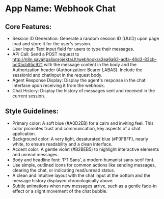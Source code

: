 # **App Name**: Webhook Chat

## Core Features:

- Session ID Generation: Generate a random session ID (UUID) upon page load and store it for the user's session.
- User Input: Text input field for users to type their messages.
- API Call: Send a POST request to http://n8n.savaitgalioprojektai.lt/webhook/a3ea6a63-adfa-46d2-83cb-bc05cb95c921 with the message content in the body and the Authorization header (Authorization: Bearer LABAS). Include the sessionId and chatInput in the request body.
- Agent Response Display: Display the agent's response in the chat interface upon receiving it from the webhook.
- Chat History: Display the history of messages sent and received in the current session.

## Style Guidelines:

- Primary color: A soft blue (#A0D2EB) for a calm and inviting feel. This color promotes trust and communication, key aspects of a chat application.
- Background color: A very light, desaturated blue (#F0F8FF), nearly white, to ensure readability and a clean interface.
- Accent color: A gentle violet (#B2BEB5) to highlight interactive elements and unread messages.
- Body and headline font: 'PT Sans', a modern humanist sans-serif font.
- Use simple, outlined icons for common actions like sending messages, clearing the chat, or indicating read/unread status.
- A clean and intuitive layout with the chat input at the bottom and the message history displayed chronologically above.
- Subtle animations when new messages arrive, such as a gentle fade-in effect or a slight movement of the chat bubble.